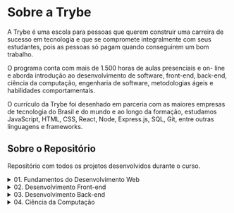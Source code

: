 # **Sobre a Trybe**

A Trybe é uma escola para pessoas que querem construir uma carreira de sucesso em tecnologia e que se compromete integralmente com seus estudantes, pois as pessoas só pagam quando conseguirem um bom trabalho.

O programa conta com mais de 1.500 horas de aulas presenciais e on- line e aborda introdução ao desenvolvimento de software, front-end, back-end, ciência da computação, engenharia de software, metodologias ágeis e habilidades comportamentais.

O currículo da Trybe foi desenhado em parceria com as maiores empresas de tecnologia do Brasil e do mundo e ao longo da formação, estudamos JavaScript, HTML, CSS, React, Node, Express.js, SQL, Git, entre outras linguagens e frameworks.

## **Sobre o Repositório**

Repositório com todos os projetos desenvolvidos durante o curso.

  <details>
    <summary>01. Fundamentos do Desenvolvimento Web</summary>
    <table>
      <tr>
        <td colspan="2" align="center">
          <strong>Bloco 01:</strong> Unix, Bash e Shell Script
        </td>
      </tr>
      <tr>
        <td>:ballot_box_with_check:</td>
        <td><s><em><strong>03:</strong> Setup</em></s></td>
      </tr>
      <tr>
        <td>:ballot_box_with_check:</td>
        <td><s><em><strong>03:</strong> Fundamentos do Desenvolvimento Web</em></s></td>
      </tr>
      <tr>
        <td>:ballot_box_with_check:</td>
        <td><s><em><strong>03:</strong> Introdução - Unix & Shell</em></s></td>
      </tr>
      <tr>
        <td>:ballot_box_with_check:</td>
        <td><s><em><strong>03:</strong> Unix & Bash - Parte 1</em></s></td>
      </tr>
      <tr>
        <td>:ballot_box_with_check:</td>
        <td><s><em><strong>04:</strong> Unix & Bash - Parte 2</em></s></td>
      </tr>
      <tr>
        <td colspan="2" align="center">
          <strong>Bloco 02:</strong> Git, GitHub e Internet
        </td>
      </tr>
      <tr>
        <td>:black_square_button:</td>
        <td><strong>01:</strong> Git & GitHub - O que é e para que serve</td>
      </tr>
      <tr>
        <td>:black_square_button:</td>
        <td><strong>02:</strong> Git & GitHub - Entendendo os comandos</td>
      </tr>
      <tr>
        <td>:black_square_button:</td>
        <td><strong>03:</strong> Internet - Entendendo como ela funciona</td>
      </tr>
      <tr>
        <td colspan="2" align="center">
          <strong>Bloco 03:</strong> Introdução à HTML e CSS
        </td>
      </tr>
      <tr>
        <td>:ballot_box_with_check:</td>
        <td><s><em><strong>01:</strong> Introdução - HTML & CSS</em></s></td>
      </tr>
      <tr>
        <td>:black_square_button:</td>
        <td><strong>01:</strong> HTML & CSS - Estruturas de página</td>
      </tr>
      <tr>
        <td>:black_square_button:</td>
        <td><strong>02:</strong> HTML & CSS - Primeiros passos em CSS</td>
      </tr>
      <tr>
        <td>:black_square_button:</td>
        <td><strong>03:</strong> HTML & CSS - Seletores e posicionamento</td>
      </tr>
      <tr>
        <td>:black_square_button:</td>
        <td><strong>04:</strong> HTML Semântico</td>
      </tr>
      <tr>
        <td>:ballot_box_with_check:</td>
        <td><s><em><strong>05:</strong> Projeto - Lessons Learned</em></s></td>
      </tr>
      <tr>
        <td colspan="2" align="center">
          <strong>Bloco 04:</strong> Introdução à JavaScript e Lógica de Programação
        </td>
      </tr>
      <tr>
        <td>:ballot_box_with_check:</td>
        <td><s><em><strong>01:</strong> Introdução - JavaScript</em></s></td>
      </tr>
      <tr>
        <td>:black_square_button:</td>
        <td><strong>01:</strong> JavaScript - Primeiros passos</td>
      </tr>
      <tr>
        <td>:black_square_button:</td>
        <td><strong>02:</strong> JavaScript - Array e loop For</td>
      </tr>
      <tr>
        <td>:black_square_button:</td>
        <td><strong>03:</strong> JavaScript - Lógica de Programação e Algoritmos</td>
      </tr>
      <tr>
        <td>:black_square_button:</td>
        <td><strong>04:</strong> JavaScript - Objetos e funções</td>
      </tr>
      <tr>
        <td>:ballot_box_with_check:</td>
        <td><s><em><strong>05:</strong> Projeto - Playground Functions</em></s></td>
      </tr>
      <tr>
        <td colspan="2" align="center">
          <strong>Bloco 05:</strong> JavaScript: DOM, Eventos e Web Storage
        </td>
      </tr>
      <tr>
        <td>:black_square_button:</td>
        <td><strong>01:</strong> JavaScript - DOM e seletores</td>
      </tr>
      <tr>
        <td>:black_square_button:</td>
        <td><strong>02:</strong> JavaScript - Trabalhando com elementos</td>
      </tr>
      <tr>
        <td>:black_square_button:</td>
        <td><strong>03:</strong> JavaScript - Eventos</td>
      </tr>
      <tr>
        <td>:black_square_button:</td>
        <td><strong>04:</strong> JavaScript - Web Storage</td>
      </tr>
      <tr>
        <td>:ballot_box_with_check:</td>
        <td><s><em><strong>05:</strong> Fundamentos - JavaScript - Projetos</em></s></td>
      </tr>
      <tr>
        <td>:ballot_box_with_check:</td>
        <td><s><em><strong>05:</strong> Projeto - Arte com Pixels</em></s></td>
      </tr>
      <tr>
        <td>:ballot_box_with_check:</td>
        <td><s><em><strong>06:</strong> Projeto - Lista de tarefas</em></s></td>
      </tr>
      <tr>
        <td>:ballot_box_with_check:</td>
        <td><s><em><strong>07:</strong> (Bônus) Projeto - Meme Generator</em></s></td>
      </tr>
      <tr>
        <td>:ballot_box_with_check:</td>
        <td><s><em><strong>08:</strong> (Bônus) Projeto - Adivinhe a Cor</em></s></td>
      </tr>
      <tr>
        <td>:ballot_box_with_check:</td>
        <td><s><em><strong>08:</strong> (Bônus) Projeto - Carta Misteriosa</em></s></td>
      </tr>
      <tr>
        <td colspan="2" align="center">
          <strong>Bloco 06:</strong> HTML e CSS: Forms, Flexbox e Responsivo
        </td>
      </tr>
      <tr>
        <td>:black_square_button:</td>
        <td><strong>01:</strong> HTML & CSS - Forms</td>
      </tr>
      <tr>
        <td>:black_square_button:</td>
        <td><strong>02:</strong> Bibliotecas JavaScript e Frameworks CSS</td>
      </tr>
      <tr>
        <td>:ballot_box_with_check:</td>
        <td><s><em><strong>03:</strong> Introdução - CSS Flexbox</em></s></td>
      </tr>
      <tr>
        <td>:black_square_button:</td>
        <td><strong>03:</strong> CSS Flexbox - Parte 1</td>
      </tr>
      <tr>
        <td>:ballot_box_with_check:</td>
        <td><s><em><strong>04:</strong> CSS Flexbox - Parte 2</em></s></td>
      </tr>
      <tr>
        <td>:black_square_button:</td>
        <td><strong>05:</strong> CSS Responsivo - Mobile First</td>
      </tr>
      <tr>
        <td>:ballot_box_with_check:</td>
        <td><s><em><strong>06:</strong> Projeto - Página inicial do Facebook</em></s></td>
      </tr>
      <tr>
        <td colspan="2" align="center">
          <strong>Bloco 07:</strong> Introdução à JavaScript ES6 e Testes Unitários
        </td>
      </tr>
      <tr>
        <td>:ballot_box_with_check:</td>
        <td><s><em><strong>01:</strong> JavaScript ES6 - let, const, arrow functions e template literals</em></s></td>
      </tr>
      <tr>
        <td>:ballot_box_with_check:</td>
        <td><s><em><strong>02:</strong> JavaScript ES6 - Objects</em></s></td>
      </tr>
      <tr>
        <td>:ballot_box_with_check:</td>
        <td><s><em><strong>03:</strong> Testes unitários em JavaScript</em></s></td>
      </tr>
      <tr>
        <td>:ballot_box_with_check:</td>
        <td><s><em><strong>04:</strong> Projeto - JavaScript Testes Unitários</em></s></td>
      </tr>
      <tr>
        <td colspan="2" align="center">
          <strong>Bloco 08:</strong> Higher Order Functions do JavaScript ES6
        </td>
      </tr>
      <tr>
        <td>:ballot_box_with_check:</td>
        <td><s><em><strong>01:</strong> JavaScript ES6 - Higher Order Functions - forEach, find, some, every, sort</em></s></td>
      </tr>
      <tr>
        <td>:ballot_box_with_check:</td>
        <td><s><em><strong>02:</strong> JavaScript ES6 - Higher Order Functions - map e filter</em></s></td>
      </tr>
      <tr>
        <td>:ballot_box_with_check:</td>
        <td><s><em><strong>03:</strong> JavaScript ES6 - Higher Order Functions - reduce</em></s></td>
      </tr>
      <tr>
        <td>:ballot_box_with_check:</td>
        <td><s><em><strong>04:</strong> JavaScript ES6 - spread operator, parâmetro rest, destructuring e mais</em></s></td>
      </tr>
      <tr>
        <td>:ballot_box_with_check:</td>
        <td><s><em><strong>05:</strong> Projeto - Zoo functions</em></s></td>
      </tr>
      <tr>
        <td colspan="2" align="center">
          <strong>Bloco 09:</strong> JavaScript Assíncrono e Promises
        </td>
      </tr>
      <tr>
        <td>:ballot_box_with_check:</td>
        <td><s><em><strong>01:</strong> JavaScript Assíncrono e Callbacks</em></s></td>
      </tr>
      <tr>
        <td>:ballot_box_with_check:</td>
        <td><s><em><strong>02:</strong> JavaScript Promises</em></s></td>
      </tr>
      <tr>
        <td>:ballot_box_with_check:</td>
        <td><s><em><strong>03:</strong> Projeto - Carrinho de Compras</em></s></td>
      </tr>
      <tr>
        <td colspan="2" align="center">
          <strong>Bloco 10:</strong> Testes automatizados com Jest
        </td>
      </tr>
      <tr>
        <td>:ballot_box_with_check:</td>
        <td><s><em><strong>01:</strong> Primeiros passos no Jest</em></s></td>
      </tr>
      <tr>
        <td>:ballot_box_with_check:</td>
        <td><s><em><strong>02:</strong> Jest - Testes Assíncronos</em></s></td>
      </tr>
      <tr>
        <td>:ballot_box_with_check:</td>
        <td><s><em><strong>03:</strong> Jest - Simulando comportamentos</em></s></td>
      </tr>
      <tr>
        <td>:ballot_box_with_check:</td>
        <td><s><em><strong>04:</strong> Projeto - Jest Assíncrono e Mocking</em></s></td>
      </tr>
    </table>
</details>
<details>
  <summary>02. Desenvolvimento Front-end</summary>
  <table>
    <tr>
      <td colspan="2" align="center">
        <strong>Bloco 11:</strong> Introdução à React
      </td>
    </tr>
    <tr>
      <td>:ballot_box_with_check:</td>
      <td><s><em><strong>01:</strong> Introdução - Front-end</em></s></td>
    </tr>
    <tr>
      <td>:ballot_box_with_check:</td>
      <td><s><em><strong>01:</strong> Introdução - React</em></s></td>
    </tr>
    <tr>
      <td>:ballot_box_with_check:</td>
      <td><s><em><strong>01:</strong> 'Hello, world!' no React!</em></s></td>
    </tr>
    <tr>
      <td>:ballot_box_with_check:</td>
      <td><s><em><strong>02:</strong> Componentes React</em></s></td>
    </tr>
    <tr>
      <td>:ballot_box_with_check:</td>
      <td><s><em><strong>03:</strong> Projeto - Movie Cards Library</em></s></td>
    </tr>
    <tr>
      <td colspan="2" align="center">
        <strong>Bloco 12:</strong> Componentes com Estado, Eventos e Formulários com
        React
      </td>
    </tr>
    <tr>
      <td>:ballot_box_with_check:</td>
      <td><s><em><strong>01:</strong> Componentes com estado e eventos</em></s></td>
    </tr>
    <tr>
      <td>:black_square_button:</td>
      <td><strong>02:</strong> Formulários no React</td>
    </tr>
    <tr>
      <td>:ballot_box_with_check:</td>
      <td><s><em><strong>03:</strong> Projeto - Movie Cards Library Stateful</em></s></td>
    </tr>
    <tr>
      <td colspan="2" align="center">
        <strong>Bloco 13:</strong> Ciclo de Vida de Componentes e React Router
      </td>
    </tr>
    <tr>
      <td>:black_square_button:</td>
      <td><strong>01:</strong> Ciclo de vida de componentes</td>
    </tr>
    <tr>
      <td>:black_square_button:</td>
      <td><strong>02:</strong> React Router</td>
    </tr>
    <tr>
      <td>:ballot_box_with_check:</td>
      <td><s><em><strong>03:</strong> Projeto - Movie Cards Library CRUD</em></s></td>
    </tr>
    <tr>
      <td colspan="2" align="center">
        <strong>Bloco 14:</strong> Metodologias Ágeis
      </td>
  </tr>
    <tr>
      <td>:ballot_box_with_check:</td>
      <td><s><em><strong>01:</strong> Metodologias Ágeis</em></s></td>
    </tr>
    <tr>
      <td>:ballot_box_with_check:</td>
      <td><s><em><strong>02:</strong> Projeto - Frontend Online Store</em></s></td>
    </tr>
    <tr>
      <td colspan="2" align="center">
        <strong>Bloco 15:</strong> Testes automatizados com React Testing Library
      </td>
    </tr>
    <tr>
      <td>:black_square_button:</td>
      <td><strong>01:</strong> RTL - Primeiros passos</td>
    </tr>
    <tr>
      <td>:black_square_button:</td>
      <td><strong>02:</strong> RTL - Mocks e Inputs</td>
    </tr>
    <tr>
      <td>:black_square_button:</td>
      <td><strong>03:</strong> RTL - Testando React Router</td>
    </tr>
    <tr>
      <td>:ballot_box_with_check:</td>
      <td><s><em><strong>04:</strong> Projeto - Testes em React</em></s></td>
    </tr>
    <tr>
      <td colspan="2" align="center">
        <strong>Bloco 16:</strong> Gerenciamento de estado com Redux
      </td>
    </tr>
    <tr>
      <td>:ballot_box_with_check:</td>
      <td><s><em><strong>01:</strong> Introdução ao Redux - O estado global da aplicação</em></s></td>
    </tr>
    <tr>
      <td>:ballot_box_with_check:</td>
      <td><s><em><strong>02:</strong> Usando o Redux no React</em></s></td>
    </tr>
    <tr>
      <td>:black_square_button:</td>
      <td><strong>03:</strong> Usando o Redux no React - Prática</td>
    </tr>
    <tr>
      <td>:black_square_button:</td>
      <td><strong>04:</strong> Usando o Redux no React - Actions Assíncronas</td>
    </tr>
    <tr>
      <td>:black_square_button:</td>
      <td><strong>05:</strong> Testes em React-Redux</td>
    </tr>
    <tr>
      <td>:ballot_box_with_check:</td>
      <td><s><em><strong>06:</strong> Projeto - Trybe Wallet</em></s></td>
    </tr>
    <tr>
      <td colspan="2" align="center">
        <strong>Bloco 17:</strong> Projeto Jogo de Trivia
      </em></s></td>
    </tr>
    <tr>
      <td>:ballot_box_with_check:</td>
      <td><s><em><strong>01:</strong> Projeto - Jogo de Trivia</td>
    </tr>
    <tr>
      <td colspan="2" align="center">
        <strong>Bloco 18:</strong> Context API e React Hooks
      </td>
    </tr>
    <tr>
      <td>:ballot_box_with_check:</td>
      <td><s><em><strong>01:</strong> 01:</strong> Context API do React</em></s></td>
    </tr>
    <tr>
      <td>:ballot_box_with_check:</td>
      <td><s><em><strong>02:</strong> 02:</strong> React Hooks - useState e useContext</em></s></td>
    </tr>
    <tr>
      <td>:black_square_button:</td>
      <td><strong>03:</strong> React Hooks - useEffect e Hooks customizados</td>
    </tr>
    <tr>
      <td>:ballot_box_with_check:</td>
      <td><s><em><strong>04:</strong> Projeto - StarWars Datatable com Context API e Hooks</em></s></td>
    </tr>
    <tr>
      <td colspan="2" align="center">
        <strong>Bloco 19:</strong> Projeto App de Receitas
      </td>
    </tr>
    <tr>
      <td>:ballot_box_with_check:</td>
      <td><s><em><strong>01:</strong> Projeto - App de Receitas</em></s></td>
    </tr>
  </table>
</details>
<details>
  <summary>03. Desenvolvimento Back-end</summary>
  <table>
    <tr>
      <td colspan="2" align="center">
        <strong>Bloco 20:</strong> Introdução à SQL
      </td>
    </tr>
    <tr>
      <td>:ballot_box_with_check:</td>
      <td><s><em><strong>01:</strong> Introdução - Back-end</em></s></td>
    </tr>
    <tr>
      <td>:ballot_box_with_check:</td>
      <td><s><em><strong>01:</strong> Introdução - Bancos de dados relacionais</em></s></td>
    </tr>
    <tr>
      <td>:ballot_box_with_check:</td>
      <td><s><em><strong>01:</strong> Banco de dados SQL</em></s></td>
    </tr>
    <tr>
      <td>:ballot_box_with_check:</td>
      <td><s><em><strong>02:</strong> Encontrando dados em um banco de dados</em></s></td>
    </tr>
    <tr>
      <td>:ballot_box_with_check:</td>
      <td><s><em><strong>03:</strong> Filtrando dados de forma específica</em></s></td>
    </tr>
    <tr>
      <td>:ballot_box_with_check:</td>
      <td><s><em><strong>04:</strong> Manipulando tabelas</em></s></td>
    </tr>
    <tr>
      <td>:ballot_box_with_check:</td>
      <td><s><em><strong>05:</strong> Projeto - All For One</em></s></td>
    </tr>
    <tr>
      <td colspan="2" align="center">
        <strong>Bloco 21:</strong> Funções SQL, Joins e Subqueries
      </td>
    </tr>
    <tr>
      <td>:ballot_box_with_check:</td>
      <td><s><em><strong>01:</strong> Funções mais usadas no SQL</em></s></td>
    </tr>
    <tr>
      <td>:ballot_box_with_check:</td>
      <td><s><em><strong>02:</strong> Descomplicando JOINs, UNIONs e Subqueries</em></s></td>
    </tr>
    <tr>
      <td>:ballot_box_with_check:</td>
      <td><s><em><strong>03:</strong> Stored Routines & Stored Functions</em></s></td>
    </tr>
    <tr>
      <td>:ballot_box_with_check:</td>
      <td><s><em><strong>04:</strong> Projeto - Vocabulary Booster</em></s></td>
    </tr>
    <tr>
      <td colspan="2" align="center">
        <strong>Bloco 22:</strong> Normalização e Modelagem de Banco de Dados
      </td>
    </tr>
    <tr>
      <td>:ballot_box_with_check:</td>
      <td><s><em><strong>01:</strong> Transformando ideias em um modelo de banco de dados</em></s></td>
    </tr>
    <tr>
      <td>:ballot_box_with_check:</td>
      <td><s><em><strong>02:</strong> Normalização, Formas Normais e Dumps</em></s></td>
    </tr>
    <tr>
      <td>:ballot_box_with_check:</td>
      <td><s><em><strong>03:</strong> Transformando ideias em um modelo de banco de dados - Parte 2</em></s></td>
    </tr>
    <tr>
      <td>:ballot_box_with_check:</td>
      <td><s><em><strong>04:</strong> Projeto - One For All</em></s></td>
    </tr>
    <tr>
      <td colspan="2" align="center">
        <strong>Bloco 23:</strong> Introdução ao MongoDB
      </td>
    </tr>
    <tr>
      <td>:ballot_box_with_check:</td>
      <td><s><em><strong>01:</strong> Introdução - NoSQL</em></s></td>
    </tr>
    <tr>
      <td>:ballot_box_with_check:</td>
      <td><s><em><strong>01:</strong> MongoDB - Introdução</em></s></td>
    </tr>
    <tr>
      <td>:ballot_box_with_check:</td>
      <td><s><em><strong>02:</strong> Filter Operators</em></s></td>
    </tr>
    <tr>
      <td>:ballot_box_with_check:</td>
      <td><s><em><strong>03:</strong> Projeto - Data Flights</em></s></td>
    </tr>
    <tr>
      <td colspan="2" align="center">
        <strong>Bloco 24:</strong> MongoDB: Updates Simples e Complexos
      </td>
    </tr>
    <tr>
      <td>:black_square_button:</td>
      <td><strong>01:</strong> Updates Simples</td>
    </tr>
    <tr>
      <td>:black_square_button:</td>
      <td><strong>02:</strong> Updates Complexos - Arrays - Parte 1</td>
    </tr>
    <tr>
      <td>:black_square_button:</td>
      <td><strong>03:</strong> Updates Complexos - Arrays - Parte 2</td>
    </tr>
    <tr>
      <td>:black_square_button:</td>
      <td><strong>04:</strong> Projeto - Commerce</td>
    </tr>
    <tr>
      <td colspan="2" align="center">
        <strong>Bloco 25:</strong> MongoDB: Aggregation Framework
      </td>
    </tr>
    <tr>
      <td>:black_square_button:</td>
      <td><strong>01:</strong> Aggregation Framework - Parte 1</td>
    </tr>
    <tr>
      <td>:black_square_button:</td>
      <td><strong>02:</strong> Aggregation Framework - Parte 2</td>
    </tr>
    <tr>
      <td>:black_square_button:</td>
      <td><strong>03:</strong> Projeto - Aggregations</td>
    </tr>
    <tr>
      <td colspan="2" align="center">
        <strong>Bloco 26:</strong> Introdução ao desenvolvimento Web com NodeJS
      </td>
    </tr>
    <tr>
      <td>:black_square_button:</td>
      <td><strong>01:</strong> Intro - NodeJS</td>
    </tr>
    <tr>
      <td>:black_square_button:</td>
      <td><strong>01:</strong> NodeJS - Introdução</td>
    </tr>
    <tr>
      <td>:black_square_button:</td>
      <td><strong>02:</strong> NodeJS - Fluxo Assíncrono</td>
    </tr>
    <tr>
      <td>:black_square_button:</td>
      <td><strong>03:</strong> NodeJS - Arquitetura</td>
    </tr>
    <tr>
      <td>:black_square_button:</td>
      <td><strong>04:</strong> Express: HTTP com Node.js</td>
    </tr>
    <tr>
      <td>:black_square_button:</td>
      <td><strong>05:</strong> Práticando Express</td>
    </tr>
    <tr>
      <td>:black_square_button:</td>
      <td><strong>06:</strong> Projeto - Crush Manager</td>
    </tr>
    <tr>
      <td colspan="2" align="center">
        <strong>Bloco 27:</strong> NodeJS: Camada de Serviço e Arquitetura Rest e Restful
      </td>
    </tr>
    <tr>
      <td>:black_square_button:</td>
      <td><strong>01:</strong> Introdução - Arquitetura de Software</td>
    </tr>
    <tr>
      <td>:black_square_button:</td>
      <td><strong>01:</strong> Arquitetura de Software - Camada de Model</td>
    </tr>
    <tr>
      <td>:black_square_button:</td>
      <td><strong>02:</strong> Arquitetura de Software - Camada de Controller e Service</td>
    </tr>
    <tr>
      <td>:black_square_button:</td>
      <td><strong>03:</strong> Arquitetura web - Rest e Restful</td>
    </tr>
    <tr>
      <td>:black_square_button:</td>
      <td><strong>04:</strong> Projeto - Store Manager</td>
    </tr>
    <tr>
      <td colspan="2" align="center">
        <strong>Bloco 28:</strong> Autenticação e Upload de Arquivos
      </td>
    </tr>
    <tr>
      <td>:black_square_button:</td>
      <td><strong>01:</strong> NodeJS - JWT - (JSON Web Token)</td>
    </tr>
    <tr>
      <td>:black_square_button:</td>
      <td><strong>02:</strong> NodeJS - Upload de arquivos com Multer</td>
    </tr>
    <tr>
      <td>:black_square_button:</td>
      <td><strong>03:</strong> Projeto - Cookmaster</td>
    </tr>
    <tr>
      <td colspan="2" align="center">
        <strong>Bloco 29:</strong> Deployment
      </td>
    </tr>
    <tr>
      <td>:black_square_button:</td>
      <td><strong>01:</strong> Introdução - Deploy</td>
    </tr>
    <tr>
      <td>:black_square_button:</td>
      <td><strong>01:</strong> Infraestrutura - Deploy com Heroku</td>
    </tr>
    <tr>
      <td>:black_square_button:</td>
      <td><strong>02:</strong> Deploy - Gerenciadores de Processos</td>
    </tr>
    <tr>
      <td>:black_square_button:</td>
      <td><strong>03:</strong> Projeto - Stranger Things</td>
    </tr>
    <tr>
      <td colspan="2" align="center">
        <strong>Bloco 30:</strong> Projeto Trybeer
      </td>
    </tr>
    <tr>
      <td>:black_square_button:</td>
      <td><strong>01:</strong> Projeto - Trybeer</td>
    </tr>
    <tr>
      <td>:black_square_button:</td>
      <td>Bloco 31:</strong> Arquitetura: SOLID e ORM</td>
    </tr>
    <tr>
      <td>:black_square_button:</td>
      <td><strong>01:</strong> Arquitetura - Princípios SOLID</td>
    </tr>
    <tr>
      <td>:black_square_button:</td>
      <td><strong>02:</strong> ORM - Interface da aplicação com o banco de dados</td>
    </tr>
    <tr>
      <td>:black_square_button:</td>
      <td><strong>03:</strong> ORM - Associations</td>
    </tr>
    <tr>
      <td>:black_square_button:</td>
      <td><strong>04:</strong> Boas práticas na escrita de testes</td>
    </tr>
    <tr>
      <td>:black_square_button:</td>
      <td><strong>05:</strong> Projeto - API de Blogs</td>
    </tr>
    <tr>
      <td colspan="2" align="center">
        <strong>Bloco 32:</strong> Sockets
      </td>
    </tr>
    <tr>
      <td>:black_square_button:</td>
      <td><strong>01:</strong> Arquitetura de Software - Camada de View</td>
    </tr>
    <tr>
      <td>:black_square_button:</td>
      <td><strong>02:</strong> Sockets - TCP/UDP & NET</td>
    </tr>
    <tr>
      <td>:black_square_button:</td>
      <td><strong>03:</strong> Sockets - Socket.io</td>
    </tr>
    <tr>
      <td>:black_square_button:</td>
      <td><strong>04:</strong> Projeto - Webchat</td>
    </tr>
    <tr>
      <td colspan="2" align="center">
        <strong>Bloco 33:</strong> Projeto Trybeer II
      </td>
    </tr>
    <tr>
      <td>:black_square_button:</td>
      <td><strong>01:</strong> Projeto - Trybeer v2</td>
    </tr>
  </table>
</details>
<details>
  <summary>04. Ciência da Computação</summary>
  <table>
    <tr>
      <td colspan="2" align="center">
        <strong>Bloco 34:</strong> Arquitetura de Computadores e Redes
      </td>
    </tr>
    <tr>
      <td>:black_square_button:</td>
      <td><strong>01:</strong> Introdução - Ciência da Computação</td>
    </tr>
    <tr>
      <td>:black_square_button:</td>
      <td><strong>01:</strong> Arquitetura de Computadores</td>
    </tr>
    <tr>
      <td>:black_square_button:</td>
      <td><strong>02:</strong> Arquitetura de redes</td>
    </tr>
    <tr>
      <td>:black_square_button:</td>
      <td><strong>03:</strong> Redes de computadores, ferramentas e segurança</td>
    </tr>
    <tr>
      <td>:black_square_button:</td>
      <td><strong>04:</strong> Projeto - Explorando os protocolos</td>
    </tr>
    <tr>
      <td colspan="2" align="center">
        <strong>Bloco 35:</strong> Introdução à Python e Raspagem de Dados da Web
      </td>
    </tr>
    <tr>
      <td>:black_square_button:</td>
      <td><strong>01:</strong> Aprendendo Python</td>
    </tr>
    <tr>
      <td>:black_square_button:</td>
      <td><strong>02:</strong> Entrada e Saída de Dados</td>
    </tr>
    <tr>
      <td>:black_square_button:</td>
      <td><strong>03:</strong> Raspagem de Dados</td>
    </tr>
    <tr>
      <td>:black_square_button:</td>
      <td><strong>04:</strong> Testes</td>
    </tr>
    <tr>
      <td>:black_square_button:</td>
      <td><strong>05:</strong> Projeto - Tech news</td>
    </tr>
    <tr>
      <td colspan="2" align="center">
        <strong>Bloco 36:</strong> Programação Orientada a Objetos e Padrões de
        Projeto
      </td>
    </tr>
    <tr>
      <td>:black_square_button:</td>
      <td><strong>01:</strong> Introdução à programação orientada a objetos</td>
    </tr>
    <tr>
      <td>:black_square_button:</td>
      <td><strong>02:</strong> Programação orientada a objetos na prática</td>
    </tr>
    <tr>
      <td>:black_square_button:</td>
      <td><strong>03:</strong> Padrões de projeto</td>
    </tr>
    <tr>
      <td>:black_square_button:</td>
      <td><strong>04:</strong> Projeto - Relatórios de Estoque</td>
    </tr>
    <tr>
      <td colspan="2" align="center">
        <strong>Bloco 37:</strong> Algoritmos e Estrutura de Dados
      </td>
    </tr>
    <tr>
      <td>:black_square_button:</td>
      <td><strong>01:</strong> Estrutura de Dados I - Arrays</td>
    </tr>
    <tr>
      <td>:black_square_button:</td>
      <td><strong>02:</strong> Estrutura de Dados I - Complexidade de Algoritmos</td>
    </tr>
    <tr>
      <td>:black_square_button:</td>
      <td><strong>03:</strong> Recursividade e Estratégias para solução de problemas</td>
    </tr>
    <tr>
      <td>:black_square_button:</td>
      <td><strong>04:</strong> Algoritmos de ordenação e busca</td>
    </tr>
    <tr>
      <td>:black_square_button:</td>
      <td><strong>05:</strong> Projeto - Algoritmos</td>
    </tr>
    <tr>
      <td colspan="2" align="center">
        <strong>Bloco 38:</strong> Estrutura de Dados: Hash e Set
      </td>
    </tr>
    <tr>
      <td>:black_square_button:</td>
      <td><strong>01:</strong> Estrutura de dados II - Hash maps & Dict</td>
    </tr>
    <tr>
      <td>:black_square_button:</td>
      <td><strong>02:</strong> Estrutura de dados II - Set</td>
    </tr>
    <tr>
      <td>:black_square_button:</td>
      <td><strong>03:</strong> Projeto - Restaurant Orders</td>
    </tr>
    <tr>
      <td colspan="2" align="center">
        <strong>Bloco 39:</strong> Estrutura de Dados: Pilhas, Filas e Listas
      </td>
    </tr>
    <tr>
      <td>:black_square_button:</td>
      <td><strong>01:</strong> Estrutura de dados III - Pilhas</td>
    </tr>
    <tr>
      <td>:black_square_button:</td>
      <td><strong>02:</strong> Estrutura de dados III - Deque</td>
    </tr>
    <tr>
      <td>:black_square_button:</td>
      <td><strong>03:</strong> Estrutura de Dados III - Nó & Listas ligadas</td>
    </tr>
    <tr>
      <td>:black_square_button:</td>
      <td><strong>04:</strong> Estrutura de Dados III - Listas duplamente ligadas</td>
    </tr>
    <tr>
      <td>:black_square_button:</td>
      <td><strong>05:</strong> Projeto - TING - Trybe Is Not Google</td>
    </tr>
  </table>
</details>